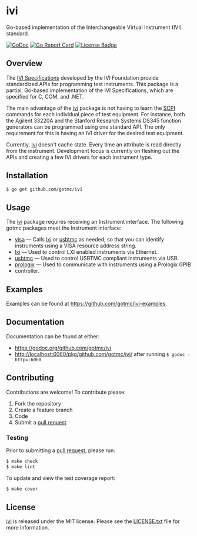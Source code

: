 # ivi

Go-based implementation of the Interchangeable Virtual Instrument (IVI)
standard.

[![GoDoc][godoc badge]][godoc link]
[![Go Report Card][report badge]][report card]
[![License Badge][license badge]][LICENSE.txt]

## Overview

The [IVI Specifications][ivi-specs] developed by the IVI Foundation
provide standardized APIs for programming test instruments. This package
is a partial, Go-based implementation of the IVI Specifications, which
are specified for C, COM, and .NET.

The main advantage of the [ivi][] package is not having to learn the [SCPI][]
commands for each individual piece of test equipment. For instance, both the
Agilent 33220A and the Stanford Research Systems DS345 function generators can
be programmed using one standard API. The only requirement for this is having
an IVI driver for the desired test equipment.

Currently, [ivi][] doesn't cache state. Every time an attribute is read
directly from the instrument. Development focus is currently on fleshing out
the APIs and creating a few IVI drivers for each instrument type.

## Installation

```bash
$ go get github.com/gotmc/ivi
```

## Usage

The [ivi][] package requires receiving an Instrument interface. The following
gotmc packages meet the Instrument interface:

- [visa][] — Calls [lxi][] or [usbtmc][] as needed, so that you can identify
  instruments using a VISA resource address string.
- [lxi][] — Used to control LXI enabled instruments via Ethernet.
- [usbtmc][] — Used to control USBTMC compliant instruments via USB.
- [prologix][] —  Used to communicate with instruments using a Prologix GPIB
- controller.

## Examples

Examples can be found at <https://github.com/gotmc/ivi-examples>.

## Documentation

Documentation can be found at either:

- <https://godoc.org/github.com/gotmc/ivi>
- <http://localhost:6060/pkg/github.com/gotmc/ivi/> after running `$
  godoc -http=:6060`

## Contributing

Contributions are welcome! To contribute please:

1. Fork the repository
2. Create a feature branch
3. Code
4. Submit a [pull request][]

### Testing

Prior to submitting a [pull request][], please run:

```bash
$ make check
$ make lint
```

To update and view the test coverage report:

```bash
$ make cover
```

## License

[ivi][] is released under the MIT license. Please see the
[LICENSE.txt][] file for more information.

[ivi]: https://github.com/gotmc/ivi
[ivi-specs]: http://www.ivifoundation.org/
[godoc badge]: https://godoc.org/github.com/gotmc/ivi?status.svg
[godoc link]: https://godoc.org/github.com/gotmc/ivi
[LICENSE.txt]: https://github.com/gotmc/ivi/blob/master/LICENSE.txt
[license badge]: https://img.shields.io/badge/license-MIT-blue.svg
[lxi]: https://github.com/gotmc/lxi
[prologix]: https://github.com/gotmc/prologix
[pull request]: https://help.github.com/articles/using-pull-requests
[report badge]: https://goreportcard.com/badge/github.com/gotmc/ivi
[report card]: https://goreportcard.com/report/github.com/gotmc/ivi
[scpi]: http://www.ivifoundation.org/scpi/
[usbtmc]: https://github.com/gotmc/usbtmc
[visa]: https://github.com/gotmc/visa
